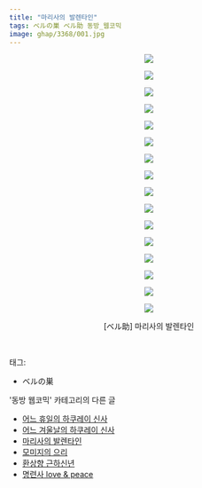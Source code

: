```yaml
---
title: "마리사의 발렌타인"
tags: ベルの巣 ベル助 동방_웹코믹
image: ghap/3368/001.jpg
---
```

<div class="article">
<p style="text-align: center; clear: none; float: none;"><img src="{{ site.nasurl }}/ghap/3368/001.jpg"/></p>
<p style="text-align: center; clear: none; float: none;"><img src="{{ site.nasurl }}/ghap/3368/002.jpg"/></p>
<p style="text-align: center; clear: none; float: none;"><img src="{{ site.nasurl }}/ghap/3368/003.jpg"/></p>
<p style="text-align: center; clear: none; float: none;"><img src="{{ site.nasurl }}/ghap/3368/004.jpg"/></p>
<p style="text-align: center; clear: none; float: none;"><img src="{{ site.nasurl }}/ghap/3368/005.jpg"/></p>
<p style="text-align: center; clear: none; float: none;"><img src="{{ site.nasurl }}/ghap/3368/006.jpg"/></p>
<p style="text-align: center; clear: none; float: none;"><img src="{{ site.nasurl }}/ghap/3368/007.jpg"/></p>
<p style="text-align: center; clear: none; float: none;"><img src="{{ site.nasurl }}/ghap/3368/008.jpg"/></p>
<p style="text-align: center; clear: none; float: none;"><img src="{{ site.nasurl }}/ghap/3368/009.jpg"/></p>
<p style="text-align: center; clear: none; float: none;"><img src="{{ site.nasurl }}/ghap/3368/010.jpg"/></p>
<p style="text-align: center; clear: none; float: none;"><img src="{{ site.nasurl }}/ghap/3368/011.jpg"/></p>
<p style="text-align: center; clear: none; float: none;"><img src="{{ site.nasurl }}/ghap/3368/012.jpg"/></p>
<p style="text-align: center; clear: none; float: none;"><img src="{{ site.nasurl }}/ghap/3368/013.jpg"/></p>
<p style="text-align: center; clear: none; float: none;"><img src="{{ site.nasurl }}/ghap/3368/014.jpg"/></p>
<p style="text-align: center; clear: none; float: none;"><img src="{{ site.nasurl }}/ghap/3368/015.jpg"/></p>
<p style="text-align: center; clear: none; float: none;"><img src="{{ site.nasurl }}/ghap/3368/016.jpg"/></p>
<p style="text-align: center; clear: none; float: none;">[ベル助] 마리사의 발렌타인</p>
<p><br/></p>
</div><div class="tagTrail">
<p>태그: </p>
<ul>
<li>ベルの巣</li>
</ul>
</div><div class="another">
<p>'동방 웹코믹' 카테고리의 다른 글</p>
<ul>
<li><a href="/2017-06-11-ghap_3370">어느 휴일의 하쿠레이 신사</a></li>
<li><a href="/2017-06-11-ghap_3369">어느 겨울날의 하쿠레이 신사</a></li>
<li><a href="/2017-06-11-ghap_3368">마리사의 발렌타인</a></li>
<li><a href="/2017-06-11-ghap_3367">모미지의 으리</a></li>
<li><a href="/2017-06-11-ghap_3366">환상향 근하신년</a></li>
<li><a href="/2017-06-11-ghap_3365">명련사 love &amp; peace</a></li>
</ul>
</div><div class="cb_module cb_fluid">
<div class="cb_wrt cb_profile">
</div><!-- commentList close -->
</div>